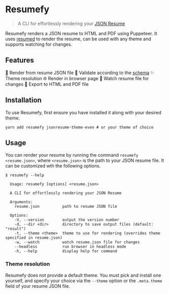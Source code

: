 # Resumefy

> A CLI for effortlessly rendering your [JSON Resume](https://jsonresume.org/)

Resumefy renders a JSON resume to HTML and PDF using Puppeteer. It uses [resumed](https://github.com/rbardini/resumed) to render the resume, can be used with any theme and supports watching for changes.

## Features

📎 Render from resume JSON file
🔎 Validate according to the [schema](https://jsonresume.org/schema)
✨ Theme resolution
🌐 Render in browser page
👀 Watch resume file for changes
💾 Export to HTML and PDF file

## Installation

To use Resumefy, first ensure you have installed it along with your desired theme.

```shell
yarn add resumefy jsonresume-theme-even # or your theme of choice
```

## Usage

You can render your resume by running the command `resumefy <resume.json>`, where `<resume.json>` is the path to your JSON resume file. It can be customized wth the following options.

```shell
$ resumefy --help

  Usage: resumefy [options] <resume.json>

  A CLI for effortlessly rendering your JSON Resume

  Arguments:
    resume.json          path to resume JSON file

  Options:
    -V, --version        output the version number
    -d, --dir <dir>      directory to save output files (default: "result")
    -t, --theme <theme>  theme to use for rendering (overrides theme specified in resume.json)
    -w, --watch          watch resume.json file for changes
    --headless           run browser in headless mode
    -h, --help           display help for command
```

### Theme resolution

Resumefy does not provide a default theme. You must pick and install one yourself, and specify your choice via the `--theme` option or the `.meta.theme` field of your resume JSON file.
